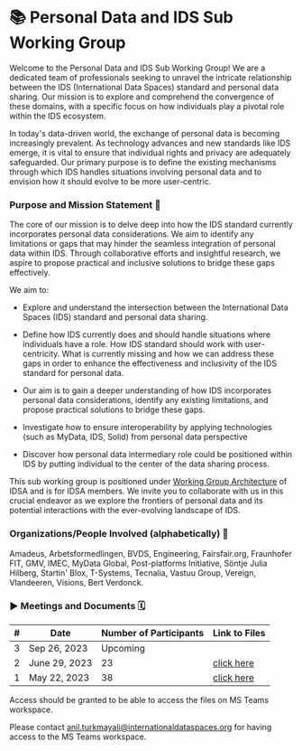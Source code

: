 # 📚 Personal Data and IDS Sub Working Group
Welcome to the Personal Data and IDS Sub Working Group! We are a dedicated team of professionals seeking to unravel the intricate relationship between the IDS (International Data Spaces) standard and personal data sharing. Our mission is to explore and comprehend the convergence of these domains, with a specific focus on how individuals play a pivotal role within the IDS ecosystem.

In today's data-driven world, the exchange of personal data is becoming increasingly prevalent. As technology advances and new standards like IDS emerge, it is vital to ensure that individual rights and privacy are adequately safeguarded. Our primary purpose is to define the existing mechanisms through which IDS handles situations involving personal data and to envision how it should evolve to be more user-centric.


### Purpose and Mission Statement 🎯
The core of our mission is to delve deep into how the IDS standard currently incorporates personal data considerations. We aim to identify any limitations or gaps that may hinder the seamless integration of personal data within IDS. Through collaborative efforts and insightful research, we aspire to propose practical and inclusive solutions to bridge these gaps effectively.

We aim to: 
- Explore and understand the intersection between the International Data Spaces (IDS) standard and personal data sharing. 

- Define how IDS currently does and should handle situations where individuals have a role. How IDS standard should work with user-centricity. What is currently missing and how we can address these gaps in order to enhance the effectiveness and inclusivity of the IDS standard for personal data. 

- Our aim is to gain a deeper understanding of how IDS incorporates personal data considerations, identify any existing limitations, and propose practical solutions to bridge these gaps. 

- Investigate how to ensure interoperability by applying technologies (such as MyData, IDS, Solid) from personal data perspective

- Discover how personal data intermediary role could be positioned within IDS by putting individual to the center of the data sharing process. 

This sub working group is positioned under [Working Group Architecture](https://github.com/International-Data-Spaces-Association/idsa/blob/main/Working-Groups/WG-Architecture.md) of IDSA and is for IDSA members. We invite you to collaborate with us in this crucial endeavor as we explore the frontiers of personal data and its potential interactions with the ever-evolving landscape of IDS.


### Organizations/People Involved (alphabetically) 🤝
Amadeus, Arbetsformedlingen, BVDS, Engineering, Fairsfair.org, Fraunhofer FIT, GMV, IMEC, MyData Global, Post-platforms Initiative, Söntje Julia Hilberg, Startin' Blox, T-Systems, Tecnalia, Vastuu Group, Vereign, Vlandeeren, Visions, Bert Verdonck.


### ▶️ Meetings and Documents 🗓️
|#   	|Date| Number of Participants | Link to Files |
|---	|---	|--- |--- |
|3   	|Sep 26, 2023| Upcoming | | 
|2   	|June 29, 2023|23 | [click here](https://digitalhubeu.sharepoint.com/:f:/r/sites/IDSAPersonalDataSubWG/Freigegebene%20Dokumente/General/Meetings/29-06-2023-Meeting-2?csf=1&web=1&e=IwDouO) |
|1   	|May 22, 2023|38| [click here](https://digitalhubeu.sharepoint.com/:f:/r/sites/IDSAPersonalDataSubWG/Freigegebene%20Dokumente/General/Meetings/22-05-2023-KickoffMeeting?csf=1&web=1&e=u5rV2B) |


Access should be granted to be able to access the files on MS Teams workspace.


Please contact [anil.turkmayali@internationaldataspaces.org](mailto:anil.turkmayali@internationaldataspaces.org) for having access to the MS Teams workspace.


